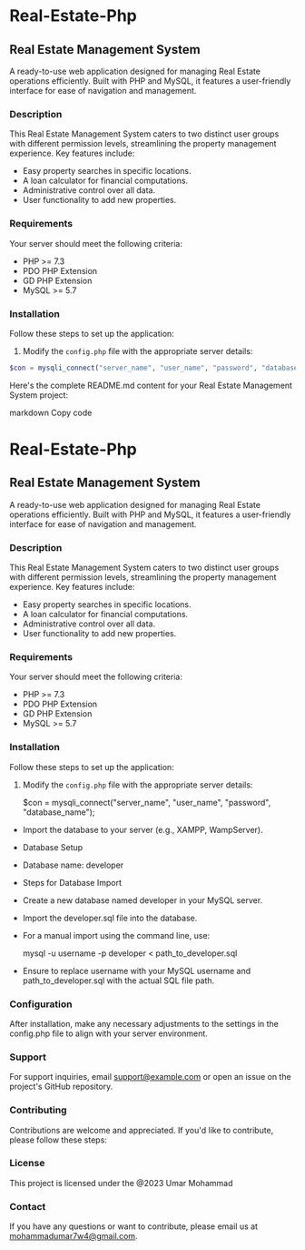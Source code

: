 # Real-Estate-Php

## Real Estate Management System

A ready-to-use web application designed for managing Real Estate operations efficiently. Built with PHP and MySQL, it features a user-friendly interface for ease of navigation and management.

### Description

This Real Estate Management System caters to two distinct user groups with different permission levels, streamlining the property management experience. Key features include:

- Easy property searches in specific locations.
- A loan calculator for financial computations.
- Administrative control over all data.
- User functionality to add new properties.

### Requirements

Your server should meet the following criteria:

- PHP >= 7.3
- PDO PHP Extension
- GD PHP Extension
- MySQL >= 5.7

### Installation

Follow these steps to set up the application:

1. Modify the `config.php` file with the appropriate server details:

```php
$con = mysqli_connect("server_name", "user_name", "password", "database_name");
```

Here's the complete README.md content for your Real Estate Management System project:

markdown
Copy code

# Real-Estate-Php

## Real Estate Management System

A ready-to-use web application designed for managing Real Estate operations efficiently. Built with PHP and MySQL, it features a user-friendly interface for ease of navigation and management.

### Description

This Real Estate Management System caters to two distinct user groups with different permission levels, streamlining the property management experience. Key features include:

- Easy property searches in specific locations.
- A loan calculator for financial computations.
- Administrative control over all data.
- User functionality to add new properties.

### Requirements

Your server should meet the following criteria:

- PHP >= 7.3
- PDO PHP Extension
- GD PHP Extension
- MySQL >= 5.7

### Installation

Follow these steps to set up the application:

1. Modify the `config.php` file with the appropriate server details:

   $con = mysqli_connect("server_name", "user_name", "password", "database_name");

- Import the database to your server (e.g., XAMPP, WampServer).
- Database Setup
- Database name: developer
- Steps for Database Import
- Create a new database named developer in your MySQL server.
- Import the developer.sql file into the database.
- For a manual import using the command line, use:

  mysql -u username -p developer < path_to_developer.sql

- Ensure to replace username with your MySQL username and path_to_developer.sql with the actual SQL file path.

### Configuration

After installation, make any necessary adjustments to the settings in the config.php file to align with your server environment.

### Support

For support inquiries, email support@example.com or open an issue on the project's GitHub repository.

### Contributing

Contributions are welcome and appreciated. If you'd like to contribute, please follow these steps:

### License

This project is licensed under the @2023 Umar Mohammad

### Contact

If you have any questions or want to contribute, please email us at mohammadumar7w4@gmail.com.

